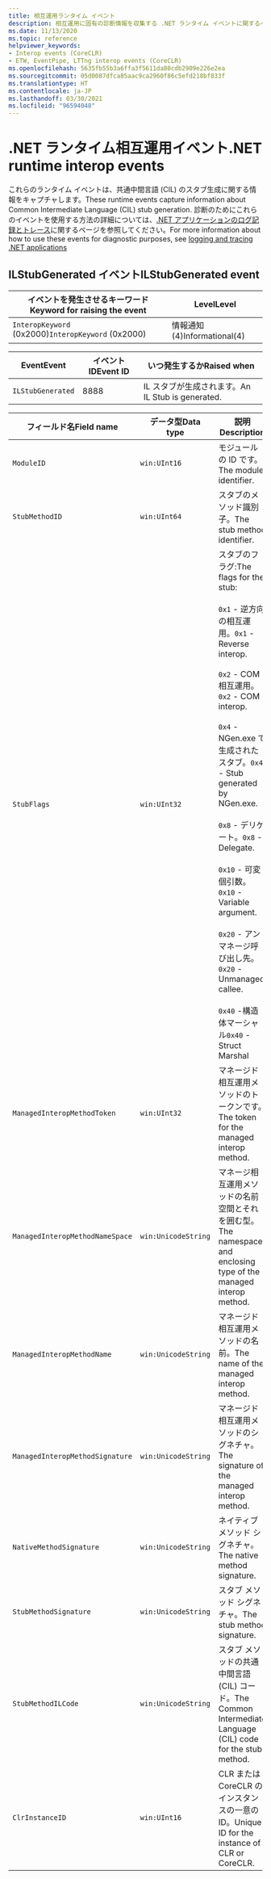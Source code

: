 ```yaml
---
title: 相互運用ランタイム イベント
description: 相互運用に固有の診断情報を収集する .NET ランタイム イベントに関するページを参照してください。
ms.date: 11/13/2020
ms.topic: reference
helpviewer_keywords:
- Interop events (CoreCLR)
- ETW, EventPipe, LTTng interop events (CoreCLR)
ms.openlocfilehash: 5635fb55b3a6ffa3f5611da80cdb2909e226e2ea
ms.sourcegitcommit: 05d0087dfca85aac9ca2960f86c5efd218bf833f
ms.translationtype: HT
ms.contentlocale: ja-JP
ms.lasthandoff: 03/30/2021
ms.locfileid: "96594048"
---
```

# <a name="net-runtime-interop-events"></a><span data-ttu-id="9ec90-103">.NET ランタイム相互運用イベント</span><span class="sxs-lookup"><span data-stu-id="9ec90-103">.NET runtime interop events</span></span>

<span data-ttu-id="9ec90-104">これらのランタイム イベントは、共通中間言語 (CIL) のスタブ生成に関する情報をキャプチャします。</span><span class="sxs-lookup"><span data-stu-id="9ec90-104">These runtime events capture information about Common Intermediate Language (CIL) stub generation.</span></span> <span data-ttu-id="9ec90-105">診断のためにこれらのイベントを使用する方法の詳細については、[.NET アプリケーションのログ記録とトレース](../../core/diagnostics/logging-tracing.md)に関するページを参照してください。</span><span class="sxs-lookup"><span data-stu-id="9ec90-105">For more information about how to use these events for diagnostic purposes, see [logging and tracing .NET applications](../../core/diagnostics/logging-tracing.md)</span></span>

## <a name="ilstubgenerated-event"></a><span data-ttu-id="9ec90-106">ILStubGenerated イベント</span><span class="sxs-lookup"><span data-stu-id="9ec90-106">ILStubGenerated event</span></span>

|<span data-ttu-id="9ec90-107">イベントを発生させるキーワード</span><span class="sxs-lookup"><span data-stu-id="9ec90-107">Keyword for raising the event</span></span>|<span data-ttu-id="9ec90-108">Level</span><span class="sxs-lookup"><span data-stu-id="9ec90-108">Level</span></span>|
|-----------------------------------|-----------|
|<span data-ttu-id="9ec90-109">`InteropKeyword` (0x2000)</span><span class="sxs-lookup"><span data-stu-id="9ec90-109">`InteropKeyword` (0x2000)</span></span>|<span data-ttu-id="9ec90-110">情報通知 (4)</span><span class="sxs-lookup"><span data-stu-id="9ec90-110">Informational(4)</span></span>|
  
|<span data-ttu-id="9ec90-111">Event</span><span class="sxs-lookup"><span data-stu-id="9ec90-111">Event</span></span>|<span data-ttu-id="9ec90-112">イベント ID</span><span class="sxs-lookup"><span data-stu-id="9ec90-112">Event ID</span></span>|<span data-ttu-id="9ec90-113">いつ発生するか</span><span class="sxs-lookup"><span data-stu-id="9ec90-113">Raised when</span></span>|
|-----------|--------------|-----------------|
|`ILStubGenerated`|<span data-ttu-id="9ec90-114">88</span><span class="sxs-lookup"><span data-stu-id="9ec90-114">88</span></span>|<span data-ttu-id="9ec90-115">IL スタブが生成されます。</span><span class="sxs-lookup"><span data-stu-id="9ec90-115">An IL Stub is generated.</span></span>|

|<span data-ttu-id="9ec90-116">フィールド名</span><span class="sxs-lookup"><span data-stu-id="9ec90-116">Field name</span></span>|<span data-ttu-id="9ec90-117">データ型</span><span class="sxs-lookup"><span data-stu-id="9ec90-117">Data type</span></span>|<span data-ttu-id="9ec90-118">説明</span><span class="sxs-lookup"><span data-stu-id="9ec90-118">Description</span></span>|
|----------------|---------------|-----------------|
|`ModuleID`|`win:UInt16`|<span data-ttu-id="9ec90-119">モジュールの ID です。</span><span class="sxs-lookup"><span data-stu-id="9ec90-119">The module identifier.</span></span>|
|`StubMethodID`|`win:UInt64`|<span data-ttu-id="9ec90-120">スタブのメソッド識別子。</span><span class="sxs-lookup"><span data-stu-id="9ec90-120">The stub method identifier.</span></span>|
|`StubFlags`|`win:UInt32`|<span data-ttu-id="9ec90-121">スタブのフラグ:</span><span class="sxs-lookup"><span data-stu-id="9ec90-121">The flags for the stub:</span></span><br /><br /> <span data-ttu-id="9ec90-122">`0x1` - 逆方向の相互運用。</span><span class="sxs-lookup"><span data-stu-id="9ec90-122">`0x1` - Reverse interop.</span></span><br /><br /> <span data-ttu-id="9ec90-123">`0x2` - COM 相互運用。</span><span class="sxs-lookup"><span data-stu-id="9ec90-123">`0x2` - COM interop.</span></span><br /><br /> <span data-ttu-id="9ec90-124">`0x4` - NGen.exe で生成されたスタブ。</span><span class="sxs-lookup"><span data-stu-id="9ec90-124">`0x4` - Stub generated by NGen.exe.</span></span><br /><br /> <span data-ttu-id="9ec90-125">`0x8` - デリゲート。</span><span class="sxs-lookup"><span data-stu-id="9ec90-125">`0x8` - Delegate.</span></span><br /><br /> <span data-ttu-id="9ec90-126">`0x10` - 可変個引数。</span><span class="sxs-lookup"><span data-stu-id="9ec90-126">`0x10` - Variable argument.</span></span><br /><br /> <span data-ttu-id="9ec90-127">`0x20` - アンマネージ呼び出し先。</span><span class="sxs-lookup"><span data-stu-id="9ec90-127">`0x20` - Unmanaged callee.</span></span><br /><br /> <span data-ttu-id="9ec90-128">`0x40` -構造体マーシャル</span><span class="sxs-lookup"><span data-stu-id="9ec90-128">`0x40` - Struct Marshal</span></span>|
|`ManagedInteropMethodToken`|`win:UInt32`|<span data-ttu-id="9ec90-129">マネージド相互運用メソッドのトークンです。</span><span class="sxs-lookup"><span data-stu-id="9ec90-129">The token for the managed interop method.</span></span>|
|`ManagedInteropMethodNameSpace`|`win:UnicodeString`|<span data-ttu-id="9ec90-130">マネージ相互運用メソッドの名前空間とそれを囲む型。</span><span class="sxs-lookup"><span data-stu-id="9ec90-130">The namespace and enclosing type of the managed interop method.</span></span>|
|`ManagedInteropMethodName`|`win:UnicodeString`|<span data-ttu-id="9ec90-131">マネージド相互運用メソッドの名前。</span><span class="sxs-lookup"><span data-stu-id="9ec90-131">The name of the managed interop method.</span></span>|
|`ManagedInteropMethodSignature`|`win:UnicodeString`|<span data-ttu-id="9ec90-132">マネージド相互運用メソッドのシグネチャ。</span><span class="sxs-lookup"><span data-stu-id="9ec90-132">The signature of the managed interop method.</span></span>|
|`NativeMethodSignature`|`win:UnicodeString`|<span data-ttu-id="9ec90-133">ネイティブ メソッド シグネチャ。</span><span class="sxs-lookup"><span data-stu-id="9ec90-133">The native method signature.</span></span>|
|`StubMethodSignature`|`win:UnicodeString`|<span data-ttu-id="9ec90-134">スタブ メソッド シグネチャ。</span><span class="sxs-lookup"><span data-stu-id="9ec90-134">The stub method signature.</span></span>|
|`StubMethodILCode`|`win:UnicodeString`|<span data-ttu-id="9ec90-135">スタブ メソッドの共通中間言語 (CIL) コード。</span><span class="sxs-lookup"><span data-stu-id="9ec90-135">The Common Intermediate Language (CIL) code for the stub method.</span></span>|
|`ClrInstanceID`|`win:UInt16`|<span data-ttu-id="9ec90-136">CLR または CoreCLR のインスタンスの一意の ID。</span><span class="sxs-lookup"><span data-stu-id="9ec90-136">Unique ID for the instance of CLR or CoreCLR.</span></span>|
